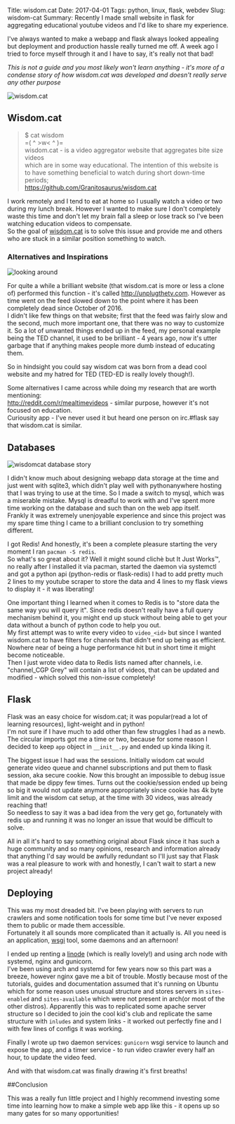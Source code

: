 Title: wisdom.cat
Date: 2017-04-01
Tags: python, linux, flask, webdev
Slug: wisdom-cat
Summary: Recently I made small website in flask for aggregating educational youtube videos and I'd like to share my experience.

I've always wanted to make a webapp and flask always looked appealing but deployment and production hassle really turned me off. A week ago I tried to force myself through it and I have to say, it's really not that bad!

_This is not a guide and you most likely won't learn anything - it's more of a condense story of how wisdom.cat was developed and doesn't really serve any other purpose_

![wisdom.cat](https://i.imgur.com/JppvDUZ.png)

## Wisdom.cat   
> $ cat wisdom  
> =( ^ >w< ^ )=   
> wisdom.cat - is a video aggregator website that aggregates bite size videos   
> which are in some way educational. The intention of this website is  
> to have something beneficial to watch during short down-time periods;   
> https://github.com/Granitosaurus/wisdom.cat  

I work remotely and I tend to eat at home so I usually watch a video or two during my lunch break. However I wanted to make sure I don't completely waste this time and don't let my brain fall a sleep or lose track so I've been watching education videos to compensate.  
So the goal of [wisdom.cat](http://wisdom.cat) is to solve this issue and provide me and others who are stuck in a similar position something to watch.  


### Alternatives and Inspirations

![looking around](https://i.redd.it/1h2rkgvxzv6y.gif)  

For quite a while a brilliant website (that wisdom.cat is more or less a clone of) performed this function - it's called http://unplugthetv.com. However as time went on the feed slowed down to the point where it has been completely dead since October of 2016.  
I didn't like few things on that website; first that the feed was fairly slow and the second, much more important one, that there was no way to customize it. So a lot of unwanted things ended up in the feed, my personal example being the  TED channel, it used to be brilliant - 4 years ago, now it's utter garbage that if anything makes people more dumb instead of educating them.

So in hindsight you could say wisdom cat was born from a dead cool website and my hatred for TED (TED-ED is really lovely though!).

Some alternatives I came across while doing my research that are worth mentioning:  
http://reddit.com/r/mealtimevideos - similar purpose, however it's not focused on education.  
Curiousity app - I've never used it but heard one person on irc.#flask say that wisdom.cat is similar.  

## Databases  
![wisdomcat database story]({filename}/images/wisdomcat-db.png)  

I didn't know much about designing webapp data storage at the time and just went with sqlite3, which didn't play well with pythonanywhere hosting that I was trying to use at the time. So I made a switch to mysql, which was a miserable  mistake. Mysql is dreadful to work with and I've spent more time working on the database and such than on the web app itself.   
Frankly it was extremely unenjoyable experience and since this project was my spare time thing I came to a brilliant conclusion to try something different.   

I got Redis! And honestly, it's been a complete pleasure starting the very moment I ran `pacman -S redis`.  
So what's so great about it? Well it might sound clichè but It Just Works™, no really after I installed it via pacman, started the daemon via systemctl and got a python api (python-redis or flask-redis) I had to add pretty much 2 lines to my youtube scraper to store the data and 4 lines to my flask views to display it - it was liberating!  

One important thing I learned when it comes to Redis is to "store data the same way you will query it". Since redis doesn't really have a full query mechanism behind it, you might end up stuck without being able to get your data without a bunch of python code to help you out.  
My first attempt was to write every video to `video_<id>` but since I wanted wisdom.cat to have filters for channels that didn't end up being as efficient. Nowhere near of being a huge performance hit but in short time it might become noticeable.  
Then I just wrote video data to Redis lists named after channels, i.e. "channel_CGP Grey" will contain a list of videos, that can be updated and modified - which solved this non-issue completely!  

## Flask  

Flask was an easy choice for wisdom.cat; it was popular(read a lot of learning resources), light-weight and in python!  
I'm not sure if I have much to add other than few struggles I had as a newb.  
The circular imports got me a time or two, because for some reason I decided to keep `app` object in `__init__.py` and ended up kinda liking it.  

The biggest issue I had was the sessions. Initially wisdom cat would generate video queue and channel subscriptions and put them to flask session, aka secure cookie. Now this brought an impossible to debug issue that made be dippy few times. Turns out the cookie/session ended up being so big it would not update anymore appropriately since cookie has 4k byte limit and the wisdom cat setup, at the time with 30 videos, was already reaching that!  
So needless to say it was a bad idea from the very get go, fortunately with redis up and running it was no longer an issue that would be difficult to solve.

All in all it's hard to say something original about Flask since it has such a huge community and so many opinions, research and information already that anything I'd say would be awfully redundant so I'll just say that Flask was a real pleasure to work with and honestly, I can't wait to start a new project already!  

## Deploying

This was my most dreaded bit. I've been playing with servers to run crawlers and some notification tools for some time but I've never exposed them to public or made them accessible.  
Fortunately it all sounds more complicated than it actually is. All you need is an application, [wsgi](https://en.wikipedia.org/wiki/Web_Server_Gateway_Interface) tool, some daemons and an afternoon!  

I ended up renting a [linode](https://www.linode.com/?r=37112fcbb52a0f3c556a91b37d215d72e4ef5702) (which is really lovely!) and using arch node with systemd, nginx and gunicorn.   
I've been using arch and systemd for few years now so this part was a breeze, however nginx gave me a bit of trouble. Mostly because most of the tutorials, guides and documentation assumed that it's running on Ubuntu which for some reason uses unusual structure and stores servers in `sites-enabled` and `sites-available` which were not present in arch(or most of the other distros). Apparently this was to replicated some apache server structure so I decided to join the cool kid's club and replicate the same structure with `inludes` and system links - it worked out perfectly fine and I with few lines of configs it was working.

Finally I wrote up two daemon services: `gunicorn` wsgi service to launch and expose the app, and a timer service - to run video crawler every half an hour, to update the video feed.

And with that wisdom.cat was finally drawing it's first breaths! 


##Conclusion

This was a really fun little project and I highly recommend investing some time into learning how to make a simple web app like this - it opens up so many gates for so many opportunities!

